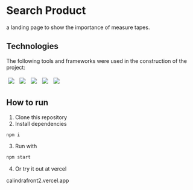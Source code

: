 # Search Product

a landing page to show the importance of measure tapes.


## Technologies
The following tools and frameworks were used in the construction of the project:<br>
<p>
  <img style='margin: 5px;' src="https://img.shields.io/badge/HTML5-E34F26?style=for-the-badge&logo=html5&logoColor=white"/>
   <img style='margin: 5px;' src="https://img.shields.io/badge/CSS3-1572B6?style=for-the-badge&logo=css3&logoColor=white"/>
   <img style='margin: 5px;' src="https://img.shields.io/badge/JavaScript-323330?style=for-the-badge&logo=javascript&logoColor=F7DF1E"/>
   <img style='margin: 5px;' src="https://img.shields.io/badge/React-20232A?style=for-the-badge&logo=react&logoColor=61DAFB"/>
   <img style='margin: 5px;' src="https://img.shields.io/badge/styled--components-DB7093?style=for-the-badge&logo=styled-components&logoColor=white"/>
  
  
</p>

## How to run

1. Clone this repository
2. Install dependencies
```bash
npm i
```
3. Run with
```bash
npm start
```
4. Or try it out at vercel

calindrafront2.vercel.app
